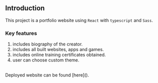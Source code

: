 ## Introduction

This project is a portfolio website using `React` with `typescript` and `Sass`.

### Key features

1. includes biography of the creator.<br />
2. includes all built websites, apps and games.<br />
3. includes online training certificates obtained.<br />
4. user can choose custom theme.<br />
<br />
Deployed website can be found [here]().


